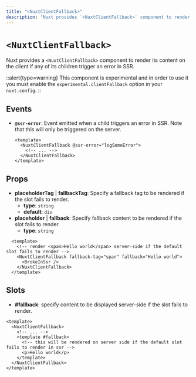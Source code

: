 ```yaml
---
title: "<NuxtClientFallback>"
description: "Nuxt provides `<NuxtClientFallback>` component to render its content on the client if any of its children trigger an error in SSR"
---
```


# `<NuxtClientFallback>`

Nuxt provides a `<NuxtClientFallback>` component to render its content on the client if any of its children trigger an error in SSR.

::alert{type=warning}
This component is experimental and in order to use it you must enable the `experimental.clientFallback` option in your `nuxt.config`.
::

## Events

- **`@ssr-error`**: Event emitted when a child triggers an error in SSR. Note that this will only be triggered on the server.

  ```vue
  <template>
    <NuxtClientFallback @ssr-error="logSomeError">
      <!-- ... -->
    </NuxtClientFallback>
  </template>
  ```

## Props

- **placeholderTag** | **fallbackTag**: Specify a fallback tag to be rendered if the slot fails to render.
  - **type**: `string`
  - **default**: `div`
- **placeholder** | **fallback**: Specify fallback content to be rendered if the slot fails to render.
  - **type**: `string`

```vue
  <template>
    <!-- render <span>Hello world</span> server-side if the default slot fails to render -->
    <NuxtClientFallback fallback-tag="span" fallback="Hello world">
      <BrokeInSsr />
    </NuxtClientFallback>
  </template>
```

## Slots

- **#fallback**: specify content to be displayed server-side if the slot fails to render.

```vue
<template>
  <NuxtClientFallback>
    <!-- ... -->
    <template #fallback>
      <!-- this will be rendered on server side if the default slot fails to render in ssr -->
      <p>Hello world</p>
    </template>
  </NuxtClientFallback>
</template>
```
  